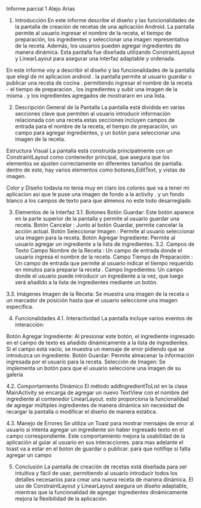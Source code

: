 Informe parcial 1 Alejo Arias 
1. Introducción
En este informe describe el diseño y las funcionalidades de la pantalla de creación de recetas de una aplicación Android. La pantalla permite al usuario ingresar el nombre de la receta, el tiempo de preparación, los ingredientes y seleccionar una imagen representativa de la receta. Además, los usuarios pueden agregar ingredientes de manera dinámica. Esta pantalla fue diseñada utilizando ConstraintLayout y LinearLayout para asegurar una interfaz adaptable y ordenada.

En este informe voy a describir el diseño y las funcionalidades de la pantalla que elegí de mi aplicacion android . la pantalla permite al usuario guardar o publicar una receta de cocina . permitiendo ingresar el nombre de la receta  - el tiempo de preparacion , los ingredientes y subir una imagen de la misma . y los ingredientes agregados de mostrararn en una lista.

2. Descripción General de la Pantalla
La pantalla está dividida en varias secciones clave que permiten al usuario introducir información relacionada con una receta.estas secciones incluyen campos de entrada para el nombre de la receta, el tiempo de preparación, un campo para agregar ingredientes, y un botón para seleccionar una imagen de la receta.

Estructura Visual
La pantalla está construida principalmente con un ConstraintLayout como contenedor principal, que asegura que los elementos se ajusten correctamente en diferentes tamaños de pantalla. dentro de este, hay varios elementos como botones,EditText, y vistas de imagen.

Color y Diseño
todavia no tenia muy en claro los colores que va a tener mi  aplicacion asi que le puse una imagen de fondo a la activity . y un fondo blanco a los campos de texto para que almenos no este todo desarreglado 


3. Elementos de la Interfaz
3.1. Botones
Botón Guardar: Este botón aparece en la parte superior de la pantalla y permite al usuario guardar una receta.
Botón Cancelar : Junto al botón Guardar, permite cancelar la acción actual.
Botón Seleccionar Imagen : Permite al usuario seleccionar una imagen para la receta.
Botón Agregar Ingrediente: Permite al usuario agregar un ingrediente a la lista de ingredientes.
3.2. Campos de Texto
Campo Nombre de la Receta : Un campo de entrada donde el usuario ingresa el nombre de la receta.
Campo Tiempo de Preparación : Un campo de entrada que permite al usuario indicar el tiempo requerido en minutos  para preparar la receta .
Campo Ingredientes: Un campo donde el usuario puede introducir un ingrediente a la vez, que luego será añadido a la lista de ingredientes mediante un botón.


3.3. Imágenes
Imagen de la Receta: Se muestra una imagen de la receta o un marcador de posición hasta que el usuario seleccione una imagen específica.

4. Funcionalidades
4.1. Interactividad
La pantalla incluye varios eventos de interacción:

Botón Agregar Ingrediente: Al presionar este botón, el ingrediente ingresado en el campo de texto es añadido dinámicamente a la lista de ingredientes. Si el campo está vacío, se muestra un mensaje de error pidiendo que se introduzca un ingrediente.
Botón Guardar: Permite almacenar la información ingresada por el usuario para la receta.
Selección de Imagen: Se implementa un botón para que el usuario seleccione una imagen de su galería

4.2. Comportamiento Dinámico
El método addIngredientToList en la clase MainActivity se encarga de agregar un nuevo TextView con el nombre del ingrediente al contenedor LinearLayout. esto proporciona la funcionalidad de agregar múltiples ingredientes de manera dinámica sin necesidad de recargar la pantalla o modificar el diseño de manera estática.

4.3. Manejo de Errores
Se utiliza un Toast para mostrar mensajes de error al usuario si intenta agregar un ingrediente sin haber ingresado texto en el campo correspondiente. Este comportamiento mejora la usabilidad de la aplicación al guiar al usuario en sus interacciones.
para mas adelante el toast va a estar en el boton de guardar o publicar. para que notifiqe si falta agregar un campo 

5. Conclusión
La pantalla de creación de recetas está diseñada para ser intuitiva y fácil de usar, permitiendo al usuario introducir todos los detalles necesarios para crear una nueva receta de manera dinámica. El uso de ConstraintLayout y LinearLayout asegura un diseño adaptable, mientras que la funcionalidad de agregar ingredientes dinámicamente mejora la flexibilidad de la aplicación.


